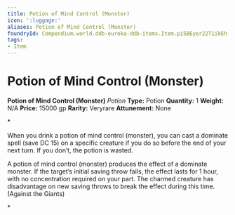 ```yaml
---
title: Potion of Mind Control (Monster)
icon: ':luggage:'
aliases: Potion of Mind Control (Monster)
foundryId: Compendium.world.ddb-eureka-ddb-items.Item.pi5BEyer22T1ikEh
tags:
- Item
---
```


# Potion of Mind Control (Monster)

**Potion of Mind Control (Monster)**
_Potion_
**Type:** Potion
**Quantity:** 1
**Weight:** N/A
**Price:** 15000 gp
**Rarity:** Veryrare
**Attunement:** None

*<p>When you drink a potion of mind control (monster), you can cast a dominate spell (save DC 15) on a specific creature if you do so before the end of your next turn. If you don’t, the potion is wasted.

A potion of mind control (monster) produces the effect of a dominate monster. If the target’s initial saving throw fails, the effect lasts for 1 hour, with no concentration required on your part. The charmed creature has disadvantage on new saving throws to break the effect during this time. (Against the Giants)</p>*